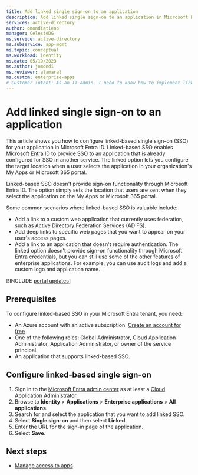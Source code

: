 ```yaml
---
title: Add linked single sign-on to an application
description: Add linked single sign-on to an application in Microsoft Entra ID.
services: active-directory
author: omondiatieno
manager: CelesteDG
ms.service: active-directory
ms.subservice: app-mgmt
ms.topic: conceptual
ms.workload: identity
ms.date: 05/19/2023
ms.author: jomondi
ms.reviewer: alamaral
ms.custom: enterprise-apps
# Customer intent: As an IT admin, I need to know how to implement linked single sign-on in Microsoft Entra ID.
---
```


# Add linked single sign-on to an application

This article shows you how to configure linked-based single sign-on (SSO) for your application in Microsoft Entra ID. Linked-based SSO enables Microsoft Entra ID to provide SSO to an application that is already configured for SSO in another service. The linked option lets you configure the target location when a user selects the application in your organization's My Apps or Microsoft 365 portal.

Linked-based SSO doesn't provide sign-on functionality through Microsoft Entra ID. The option simply sets the location that users are sent when they select the application on the My Apps or Microsoft 365 portal.

Some common scenarios where linked-based SSO is valuable include:
- Add a link to a custom web application that currently uses federation, such as Active Directory Federation Services (AD FS).
- Add deep links to specific web pages that you want to appear on your user's access pages.
- Add a link to an application that doesn't require authentication. The linked option doesn't provide sign-on functionality through Microsoft Entra credentials, but you can still use some of the other features of enterprise applications. For example, you can use audit logs and add a custom logo and application name.

[!INCLUDE [portal updates](~/includes/portal-update.md)]

## Prerequisites

To configure linked-based SSO in your Microsoft Entra tenant, you need:
- An Azure account with an active subscription. [Create an account for free](https://azure.microsoft.com/free/?WT.mc_id=A261C142F)
- One of the following roles: Global Administrator, Cloud Application Administrator, Application Administrator, or owner of the service principal.
- An application that supports linked-based SSO.

## Configure linked-based single sign-on

1. Sign in to the [Microsoft Entra admin center](https://entra.microsoft.com) as at least a [Cloud Application Administrator](~/identity/role-based-access-control/permissions-reference.md#cloud-application-administrator). 
1. Browse to **Identity** > **Applications** > **Enterprise applications** > **All applications**.
1. Search for and select the application that you want to add linked SSO.
1. Select **Single sign-on** and then select **Linked**.
1. Enter the URL for the sign-in page of the application.
1. Select **Save**. 

## Next steps

- [Manage access to apps](what-is-access-management.md)
